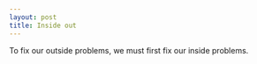 ```yaml
---
layout: post
title: Inside out
---
```


To fix our outside problems, we must first fix our inside problems.

